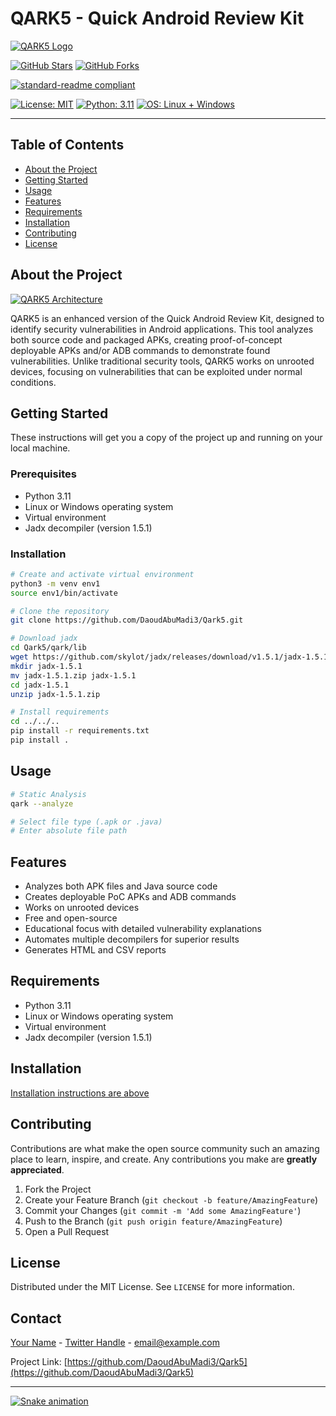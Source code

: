 # QARK5 - Quick Android Review Kit
[![QARK5 Logo](https://user-images.githubusercontent.com/46517096/166974368-9798f39f-1f46-499c-b14e-81f0a3f83a06.png)](https://github.com/DaoudAbuMadi3/Qark5)

[![GitHub Stars](https://img.shields.io/github/stars/DaoudAbuMadi3/Qark5?style=social)](https://github.com/DaoudAbuMadi3/Qark5/stargazers)
[![GitHub Forks](https://img.shields.io/github/forks/DaoudAbuMadi3/Qark5?style=social)](https://github.com/DaoudAbuMadi3/Qark5/network/members)

[![standard-readme compliant](https://img.shields.io/badge/readme%20style-standard-brightgreen.svg?style=flat-square)](https://github.com/RichardLitt/standard-readme)

[![License: MIT](https://img.shields.io/badge/License-MIT-blue.svg)](https://opensource.org/licenses/MIT)
[![Python: 3.11](https://img.shields.io/badge/Python-3.11-blue.svg)](https://www.python.org/downloads/release/python-3110/)
[![OS: Linux + Windows](https://img.shields.io/badge/OS-Linux%20%2B%20Windows-blue.svg)](https://github.com/DaoudAbuMadi3/Qark5#installation)

---

## Table of Contents
- [About the Project](#about-the-project)
- [Getting Started](#getting-started)
- [Usage](#usage)
- [Features](#features)
- [Requirements](#requirements)
- [Installation](#installation)
- [Contributing](#contributing)
- [License](#license)

## About the Project
[![QARK5 Architecture](https://capsule-render.vercel.app/api?text=QARK5%20Architecture&animation=fadeIn&type=waving&color=gradient&height=100)](https://github.com/DaoudAbuMadi3/Qark5)

QARK5 is an enhanced version of the Quick Android Review Kit, designed to identify security vulnerabilities in Android applications. This tool analyzes both source code and packaged APKs, creating proof-of-concept deployable APKs and/or ADB commands to demonstrate found vulnerabilities. Unlike traditional security tools, QARK5 works on unrooted devices, focusing on vulnerabilities that can be exploited under normal conditions.

## Getting Started
These instructions will get you a copy of the project up and running on your local machine.

### Prerequisites
* Python 3.11
* Linux or Windows operating system
* Virtual environment
* Jadx decompiler (version 1.5.1)

### Installation
```bash
# Create and activate virtual environment
python3 -m venv env1
source env1/bin/activate

# Clone the repository
git clone https://github.com/DaoudAbuMadi3/Qark5.git

# Download jadx
cd Qark5/qark/lib
wget https://github.com/skylot/jadx/releases/download/v1.5.1/jadx-1.5.1.zip
mkdir jadx-1.5.1
mv jadx-1.5.1.zip jadx-1.5.1
cd jadx-1.5.1
unzip jadx-1.5.1.zip

# Install requirements
cd ../../..
pip install -r requirements.txt
pip install .
```

## Usage
```bash
# Static Analysis
qark --analyze

# Select file type (.apk or .java)
# Enter absolute file path
```

## Features
* Analyzes both APK files and Java source code
* Creates deployable PoC APKs and ADB commands
* Works on unrooted devices
* Free and open-source
* Educational focus with detailed vulnerability explanations
* Automates multiple decompilers for superior results
* Generates HTML and CSV reports

## Requirements
* Python 3.11
* Linux or Windows operating system
* Virtual environment
* Jadx decompiler (version 1.5.1)

## Installation
[Installation instructions are above](#installation)

## Contributing
Contributions are what make the open source community such an amazing place to learn, inspire, and create. Any contributions you make are **greatly appreciated**.

1. Fork the Project
2. Create your Feature Branch (`git checkout -b feature/AmazingFeature`)
3. Commit your Changes (`git commit -m 'Add some AmazingFeature'`)
4. Push to the Branch (`git push origin feature/AmazingFeature`)
5. Open a Pull Request

## License
Distributed under the MIT License. See `LICENSE` for more information.

## Contact
[Your Name](https://github.com/DaoudAbuMadi3) - [Twitter Handle](https://twitter.com/your_handle) - [email@example.com](mailto:email@example.com)

Project Link: [https://github.com/DaoudAbuMadi3/Qark5](https://github.com/DaoudAbuMadi3/Qark5)

---

[![Snake animation](https://github.com/DaoudAbuMadi3/Qark5/blob/output/github-contribution-grid-snake.svg)](https://github.com/DaoudAbuMadi3/Qark5)
